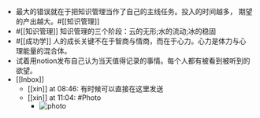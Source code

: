 - 最大的错误就在于把知识管理当作了自己的主线任务。投入的时间越多， 期望的产出越大。#[[知识管理]]
- #[[知识管理]] 知识管理的三个阶段：云的无形;水的流动;冰的稳固
- #[[成功学]] 人的成长关键不在于智商与情商，而在于心力。心力是体力与心理能量的混合体。
- 试着用notion发布自己认为当天值得记录的事情。每个人都有被看到被听到的欲望。
- [[Inbox]]
    - [[xin]] at 08:46: 有时候可以直接在这里发送
    - [[xin]] at 11:04: #Photo
        - ![photo](https://firebasestorage.googleapis.com/v0/b/firescript-577a2.appspot.com/o/imgs%2Fapp%2Fxinyiheng%2FcHTglLs9c?alt=media&token=40dcd05e-48ed-418e-881d-f3d004d38a78)
